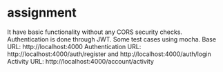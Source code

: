 # assignment
It have basic functionality without any CORS security checks.
Authentication is done through JWT.
Some test cases using mocha.
Base URL: http://localhost:4000
Authentication URL: http://localhost:4000/auth/register and http://localhost:4000/auth/login
Activity URL: http://localhost:4000/account/activity
